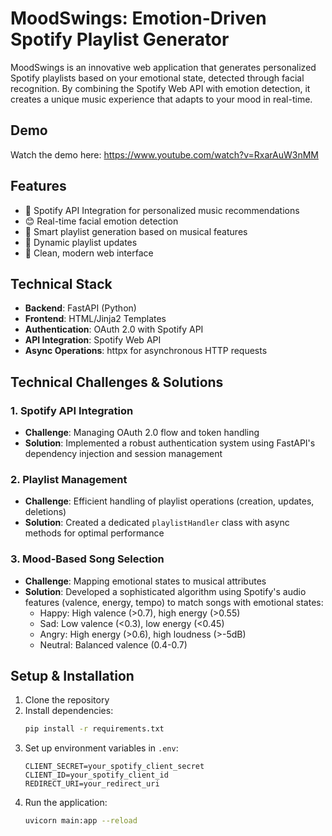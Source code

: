 # MoodSwings: Emotion-Driven Spotify Playlist Generator

MoodSwings is an innovative web application that generates personalized Spotify playlists based on your emotional state, detected through facial recognition. By combining the Spotify Web API with emotion detection, it creates a unique music experience that adapts to your mood in real-time.

## Demo

Watch the demo here: https://www.youtube.com/watch?v=RxarAuW3nMM

## Features

- 🎵 Spotify API Integration for personalized music recommendations
- 😊 Real-time facial emotion detection
- 🎯 Smart playlist generation based on musical features
- 🔄 Dynamic playlist updates
- 🎨 Clean, modern web interface

## Technical Stack

- **Backend**: FastAPI (Python)
- **Frontend**: HTML/Jinja2 Templates
- **Authentication**: OAuth 2.0 with Spotify API
- **API Integration**: Spotify Web API
- **Async Operations**: httpx for asynchronous HTTP requests

## Technical Challenges & Solutions

### 1. Spotify API Integration
- **Challenge**: Managing OAuth 2.0 flow and token handling
- **Solution**: Implemented a robust authentication system using FastAPI's dependency injection and session management

### 2. Playlist Management
- **Challenge**: Efficient handling of playlist operations (creation, updates, deletions)
- **Solution**: Created a dedicated `playlistHandler` class with async methods for optimal performance

### 3. Mood-Based Song Selection
- **Challenge**: Mapping emotional states to musical attributes
- **Solution**: Developed a sophisticated algorithm using Spotify's audio features (valence, energy, tempo) to match songs with emotional states:
  - Happy: High valence (>0.7), high energy (>0.55)
  - Sad: Low valence (<0.3), low energy (<0.45)
  - Angry: High energy (>0.6), high loudness (>-5dB)
  - Neutral: Balanced valence (0.4-0.7)

## Setup & Installation

1. Clone the repository
2. Install dependencies:
   ```bash
   pip install -r requirements.txt
   ```
3. Set up environment variables in `.env`:
   ```
   CLIENT_SECRET=your_spotify_client_secret
   CLIENT_ID=your_spotify_client_id
   REDIRECT_URI=your_redirect_uri
   ```
4. Run the application:
   ```bash
   uvicorn main:app --reload
   ```